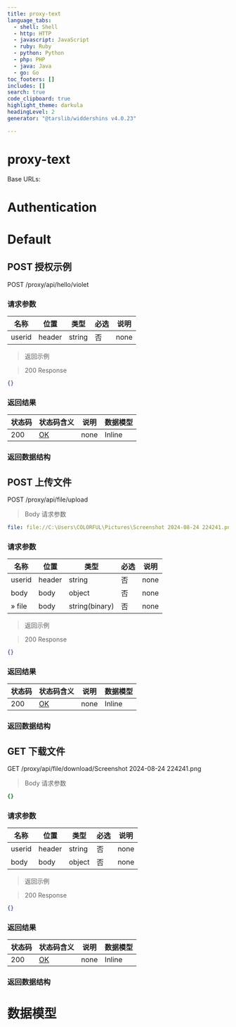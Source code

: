 ```yaml
---
title: proxy-text
language_tabs:
  - shell: Shell
  - http: HTTP
  - javascript: JavaScript
  - ruby: Ruby
  - python: Python
  - php: PHP
  - java: Java
  - go: Go
toc_footers: []
includes: []
search: true
code_clipboard: true
highlight_theme: darkula
headingLevel: 2
generator: "@tarslib/widdershins v4.0.23"

---
```


# proxy-text

Base URLs:

# Authentication

# Default

## POST 授权示例

POST /proxy/api/hello/violet

### 请求参数

|名称|位置|类型|必选|说明|
|---|---|---|---|---|
|userid|header|string| 否 |none|

> 返回示例

> 200 Response

```json
{}
```

### 返回结果

|状态码|状态码含义|说明|数据模型|
|---|---|---|---|
|200|[OK](https://tools.ietf.org/html/rfc7231#section-6.3.1)|none|Inline|

### 返回数据结构

## POST 上传文件

POST /proxy/api/file/upload

> Body 请求参数

```yaml
file: file://C:\Users\COLORFUL\Pictures\Screenshot 2024-08-24 224241.png

```

### 请求参数

|名称|位置|类型|必选|说明|
|---|---|---|---|---|
|userid|header|string| 否 |none|
|body|body|object| 否 |none|
|» file|body|string(binary)| 否 |none|

> 返回示例

> 200 Response

```json
{}
```

### 返回结果

|状态码|状态码含义|说明|数据模型|
|---|---|---|---|
|200|[OK](https://tools.ietf.org/html/rfc7231#section-6.3.1)|none|Inline|

### 返回数据结构

## GET 下载文件

GET /proxy/api/file/download/Screenshot 2024-08-24 224241.png

> Body 请求参数

```yaml
{}

```

### 请求参数

|名称|位置|类型|必选|说明|
|---|---|---|---|---|
|userid|header|string| 否 |none|
|body|body|object| 否 |none|

> 返回示例

> 200 Response

```json
{}
```

### 返回结果

|状态码|状态码含义|说明|数据模型|
|---|---|---|---|
|200|[OK](https://tools.ietf.org/html/rfc7231#section-6.3.1)|none|Inline|

### 返回数据结构

# 数据模型


